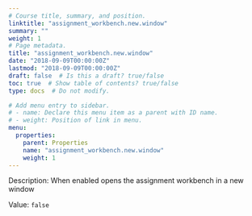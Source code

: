 ```yaml
---
# Course title, summary, and position.
linktitle: "assignment_workbench.new.window"
summary: ""
weight: 1
# Page metadata.
title: "assignment_workbench.new.window"
date: "2018-09-09T00:00:00Z"
lastmod: "2018-09-09T00:00:00Z"
draft: false  # Is this a draft? true/false
toc: true  # Show table of contents? true/false
type: docs  # Do not modify.

# Add menu entry to sidebar.
# - name: Declare this menu item as a parent with ID name.
# - weight: Position of link in menu.
menu:
  properties:
    parent: Properties
    name: "assignment_workbench.new.window"
    weight: 1
---
```


Description: When enabled opens the assignment workbench in a new window


Value: `false`